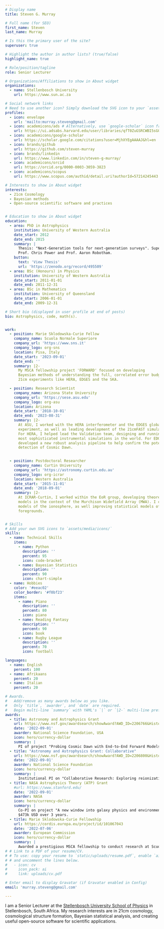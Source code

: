 ```yaml
---
# Display name
title: Steven G. Murray

# Full name (for SEO)
first_name: Steven
last_name: Murray

# Is this the primary user of the site?
superuser: true

# Highlight the author in author lists? (true/false)
highlight_name: true

# Role/position/tagline
role: Senior Lecturer

# Organizations/Affiliations to show in About widget
organizations:
  - name: Stellenbosch University
    url: https://www.sun.ac.za

# Social network links
# Need to use another icon? Simply download the SVG icon to your `assets/media/icons/` folder.
profiles:
  - icon: envelope
    url: 'mailto:murray.steveng@gmail.com'
  - icon: academicons/ads # Alternatively, use `google-scholar` icon from `ai` icon pack
    url: https://ui.adsabs.harvard.edu/user/libraries/qfT0ZuGSRCWBI5sG0rl5hw
  - icon: academicons/google-scholar
    url: https://scholar.google.com/citations?user=MjhXYEgAAAAJ&hl=en
  - icon: brands/github
    url: https://github.com/steven-murray
  - icon: brands/linkedin
    url: https://www.linkedin.com/in/steven-g-murray/
  - icon: academicons/orcid
    url: https://orcid.org/0000-0003-3059-3823
  - icon: academicons/scopus
    url: https://www.scopus.com/authid/detail.uri?authorId=57214245443

# Interests to show in About widget
interests:
  - 21cm Cosmology
  - Bayesian methods
  - Open-source scientific software and practices


# Education to show in About widget
education:
  - area: PhD in Astrophysics
    institution: University of Western Australia
    date_start: 2012
    date_end: 2015
    summary: |
      Thesis: "Next-Generation tools for next-generation surveys". Supervised by 
      Prof. Chris Power and Prof. Aaron Robotham.
    button:
      text: 'View Thesis'
      url: 'https://zenodo.org/record/495509'
  - area: BSc (Honours) in Physics
    institution: University of Western Australia
    date_start: 2011-01-01
    date_end: 2011-12-31
  - area: BSc in Mathematics
    institution: University of Queensland
    date_start: 2006-01-01
    date_end: 2009-12-31

# Short bio (displayed in user profile at end of posts)
bio: Astrophysics, code, math(s).


work:
  - position: Marie Sklodowska-Curie Fellow
    company_name: Scuola Normale Superiore
    company_url: 'https://www.sns.it'
    company_logo: org-sns
    location: Pisa, Italy
    date_start: '2023-09-01'
    date_end: ''
    summary: |2-
      My MSCA fellowship project 'FORWARD' focused on developing
      Bayesian methods of understanding the full, correlated error budget of 
      21cm experiments like HERA, EDGES and the SKA. 

  - position: Research Scientist
    company_name: Arizona State University
    company_url: 'https://sese.asu.edu'
    company_logo: org-asu
    location: Arizona
    date_start: '2018-10-01'
    date_end: '2023-08-31'
    summary: |2-
      At ASU, I worked with the HERA interferometer and the EDGES global signal
      experiment, as well as leading development of the 21cmFAST simulation package.
      For HERA, I helped lead the Validation team, designing and running some of the 
      most sophisticated instrumental simulations in the world. For EDGES, I have 
      developed a new robust analysis pipeline to help confirm the potential first-ever
      detection of Cosmic Dawn.
        

  - position: Postdoctoral Researcher
    company_name: Curtin University
    company_url: 'https://astronomy.curtin.edu.au'
    company_logo: org-icrar
    location: Western Australia
    date_start: '2015-11-01'
    date_end: '2018-09-01'
    summary: |2-
      At ICRAR-Curtin, I worked within the EoR group, developing theoretical 
      models in the context of the Murchison Widefield Array (MWA). I contributed to
      models of the ionosphere, as well improving statistical models of bright 
      foregrounds.


# Skills
# Add your own SVG icons to `assets/media/icons/`
skills:
  - name: Technical Skills
    items:
      - name: Python
        description: ''
        percent: 95
        icon: code-bracket
      - name: Bayesian Statistics
        description: ''
        percent: 90
        icon: chart-simple      
  - name: Hobbies
    color: '#eeac02'
    color_border: '#f0bf23'
    items:
      - name: Piano
        description: ''
        percent: 80
        icon: piano
      - name: Reading Fantasy
        description: ''
        percent: 90
        icon: book
      - name: Rugby League
        description: ''
        percent: 70
        icon: football

languages:
  - name: English
    percent: 100
  - name: Afrikaans
    percent: 20
  - name: Italian
    percent: 20

# Awards.
#   Add/remove as many awards below as you like.
#   Only `title`, `awarder`, and `date` are required.
#   Begin multi-line `summary` with YAML's `|` or `|2-` multi-line prefix and indent 2 spaces below.
awards:
  - title: Astronomy and Astrophysics Grant
    url: https://www.nsf.gov/awardsearch/showAward?AWD_ID=2206766&HistoricalAwards=false
    date: '2022-09-01'
    awarder: National Science Foundation, USA
    icon: hero/currency-dollar
    summary: |
      PI of project "Probing Cosmic Dawn with End-to-End Forward Models". $445,607 USD over 3 years.
  - title: "Astronomy and Astrophysics Grant: Collaborative"
    url: https://www.nsf.gov/awardsearch/showAward?AWD_ID=2206800&HistoricalAwards=false
    date: '2022-09-01'
    awarder: National Science Foundation
    icon: hero/currency-dollar
    summary: |
      Institutional PI on "Collaborative Research: Exploring reionization and the cosmic dawn through cross-correlations.". $82,359 over 3 years.
  - title: NASA Astrophysics Theory (ATP) Grant
    #url: https://www.stanford.edu/
    date: '2022-09-01'
    awarder: NASA
    icon: hero/currency-dollar
    summary: |
      Co-PI on project "A new window into galaxy physics and environments during cosmic dawn through cross-correlations"
      $473k USD over 3 years.
  - title: Marie Sklodowska-Curie Fellowship
    url: https://cordis.europa.eu/project/id/101067043
    date: '2022-07-06'
    awarder: European Commission
    icon: hero/currency-dollar
    summary: |
      Awarded a prestigious MSCA fellowship to conduct research at Scuola Normale Superiore in Pisa, Italy.
# # Link to a PDF of your resume/CV.
# # To use: copy your resume to `static/uploads/resume.pdf`, enable `ai` icons in `params.yaml`,
# # and uncomment the lines below.
#   - icon: cv
#     icon_pack: ai
#     link: uploads/cv.pdf

# Enter email to display Gravatar (if Gravatar enabled in Config)
email: 'murray.steveng@gmail.com'

---
```


I am a Senior Lecturer at the [Stellenbosch University School of Physics](https://physics.sun.ac.za/) 
in Stellenbosch, South Africa. My research interests are in 21cm cosmology,
cosmological structure formation, Bayesian statistical analysis, and creating useful
open-source software for scientific applications.

